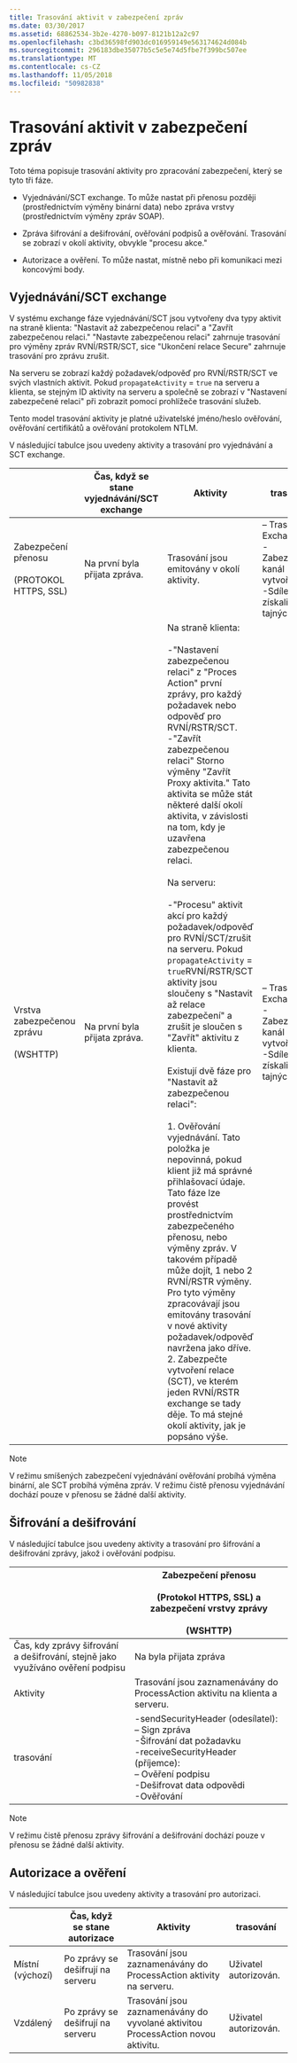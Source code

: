 ```yaml
---
title: Trasování aktivit v zabezpečení zpráv
ms.date: 03/30/2017
ms.assetid: 68862534-3b2e-4270-b097-8121b12a2c97
ms.openlocfilehash: c3bd36598fd903dc016959149e563174624d084b
ms.sourcegitcommit: 296183dbe35077b5c5e5e74d5fbe7f399bc507ee
ms.translationtype: MT
ms.contentlocale: cs-CZ
ms.lasthandoff: 11/05/2018
ms.locfileid: "50982838"
---
```

# <a name="activity-tracing-in-message-security"></a>Trasování aktivit v zabezpečení zpráv
Toto téma popisuje trasování aktivity pro zpracování zabezpečení, který se tyto tři fáze.  
  
-   Vyjednávání/SCT exchange. To může nastat při přenosu později (prostřednictvím výměny binární data) nebo zpráva vrstvy (prostřednictvím výměny zpráv SOAP).  
  
-   Zpráva šifrování a dešifrování, ověřování podpisů a ověřování. Trasování se zobrazí v okolí aktivity, obvykle "procesu akce."  
  
-   Autorizace a ověření. To může nastat, místně nebo při komunikaci mezi koncovými body.  
  
## <a name="negotiationsct-exchange"></a>Vyjednávání/SCT exchange  
 V systému exchange fáze vyjednávání/SCT jsou vytvořeny dva typy aktivit na straně klienta: "Nastavit až zabezpečenou relaci" a "Zavřít zabezpečenou relaci." "Nastavte zabezpečenou relaci" zahrnuje trasování pro výměny zpráv RVNÍ/RSTR/SCT, sice "Ukončení relace Secure" zahrnuje trasování pro zprávu zrušit.  
  
 Na serveru se zobrazí každý požadavek/odpověď pro RVNÍ/RSTR/SCT ve svých vlastních aktivit. Pokud `propagateActivity` = `true` na serveru a klienta, se stejným ID aktivity na serveru a společně se zobrazí v "Nastavení zabezpečené relaci" při zobrazit pomocí prohlížeče trasování služeb.  
  
 Tento model trasování aktivity je platné uživatelské jméno/heslo ověřování, ověřování certifikátů a ověřování protokolem NTLM.  
  
 V následující tabulce jsou uvedeny aktivity a trasování pro vyjednávání a SCT exchange.  
  
||Čas, když se stane vyjednávání/SCT exchange|Aktivity|trasování|  
|-|-------------------------------------------------|----------------|------------|  
|Zabezpečení přenosu<br /><br /> (PROTOKOL HTTPS, SSL)|Na první byla přijata zpráva.|Trasování jsou emitovány v okolí aktivity.|– Trasování Exchange<br />-Zabezpečený kanál vytvořeno<br />-Sdílení získali tajných kódů.|  
|Vrstva zabezpečenou zprávu<br /><br /> (WSHTTP)|Na první byla přijata zpráva.|Na straně klienta:<br /><br /> -"Nastavení zabezpečenou relaci" z "Proces Action" první zprávy, pro každý požadavek nebo odpověď pro RVNÍ/RSTR/SCT.<br />-"Zavřít zabezpečenou relaci" Storno výměny "Zavřít Proxy aktivita." Tato aktivita se může stát některé další okolí aktivita, v závislosti na tom, kdy je uzavřena zabezpečenou relaci.<br /><br /> Na serveru:<br /><br /> -"Procesu" aktivit akcí pro každý požadavek/odpověď pro RVNÍ/SCT/zrušit na serveru. Pokud `propagateActivity` = `true`RVNÍ/RSTR/SCT aktivity jsou sloučeny s "Nastavit až relace zabezpečení" a zrušit je sloučen s "Zavřít" aktivitu z klienta.<br /><br /> Existují dvě fáze pro "Nastavit až zabezpečenou relaci":<br /><br /> 1.  Ověřování vyjednávání. Tato položka je nepovinná, pokud klient již má správné přihlašovací údaje. Tato fáze lze provést prostřednictvím zabezpečeného přenosu, nebo výměny zpráv. V takovém případě může dojít, 1 nebo 2 RVNÍ/RSTR výměny. Pro tyto výměny zpracovávají jsou emitovány trasování v nové aktivity požadavek/odpověď navržena jako dříve.<br />2.  Zabezpečte vytvoření relace (SCT), ve kterém jeden RVNÍ/RSTR exchange se tady děje. To má stejné okolí aktivity, jak je popsáno výše.|– Trasování Exchange<br />-Zabezpečený kanál vytvořeno<br />-Sdílení získali tajných kódů.|  
  
> [!NOTE]
>  V režimu smíšených zabezpečení vyjednávání ověřování probíhá výměna binární, ale SCT probíhá výměna zpráv. V režimu čistě přenosu vyjednávání dochází pouze v přenosu se žádné další aktivity.  
  
## <a name="message-encryption-and-decryption"></a>Šifrování a dešifrování  
 V následující tabulce jsou uvedeny aktivity a trasování pro šifrování a dešifrování zprávy, jakož i ověřování podpisu.  
  
||Zabezpečení přenosu<br /><br /> (Protokol HTTPS, SSL) a zabezpečení vrstvy zprávy<br /><br /> (WSHTTP)|  
|-|---------------------------------------------------------------------------------|  
|Čas, kdy zprávy šifrování a dešifrování, stejně jako využíváno ověření podpisu|Na byla přijata zpráva|  
|Aktivity|Trasování jsou zaznamenávány do ProcessAction aktivitu na klienta a serveru.|  
|trasování|-sendSecurityHeader (odesílatel):<br />– Sign zpráva<br />-Šifrování dat požadavku<br />-receiveSecurityHeader (příjemce):<br />– Ověření podpisu<br />-Dešifrovat data odpovědi<br />-Ověřování|  
  
> [!NOTE]
>  V režimu čistě přenosu zprávy šifrování a dešifrování dochází pouze v přenosu se žádné další aktivity.  
  
## <a name="authorization-and-verification"></a>Autorizace a ověření  
 V následující tabulce jsou uvedeny aktivity a trasování pro autorizaci.  
  
||Čas, když se stane autorizace|Aktivity|trasování|  
|-|-------------------------------------|----------------|------------|  
|Místní (výchozí)|Po zprávy se dešifrují na serveru|Trasování jsou zaznamenávány do ProcessAction aktivity na serveru.|Uživatel autorizován.|  
|Vzdálený|Po zprávy se dešifrují na serveru|Trasování jsou zaznamenávány do vyvolané aktivitou ProcessAction novou aktivitu.|Uživatel autorizován.|
